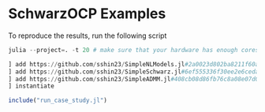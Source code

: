 # SchwarzOCP Examples

To reproduce the results, run the following script
```julia
julia --project=. -t 20 # make sure that your hardware has enough cores

] add https://github.com/sshin23/SimpleNLModels.jl#2a0023d802ba8211f60a8c920a1a5bbd18eb04ed
] add https://github.com/sshin23/SimpleSchwarz.jl#6ef555336f30ee2e6cedaf874e89f60a136cb2b2
] add https://github.com/sshin23/SimpleADMM.jl#408cb08d86fb76c8a08e07d0df9ac7d3241e1268
] instantiate

include("run_case_study.jl")
```
